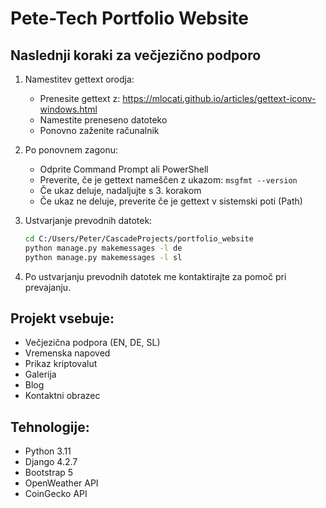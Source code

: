 # Pete-Tech Portfolio Website

## Naslednji koraki za večjezično podporo

1. Namestitev gettext orodja:
   - Prenesite gettext z: https://mlocati.github.io/articles/gettext-iconv-windows.html
   - Namestite preneseno datoteko
   - Ponovno zaženite računalnik

2. Po ponovnem zagonu:
   - Odprite Command Prompt ali PowerShell
   - Preverite, če je gettext nameščen z ukazom: `msgfmt --version`
   - Če ukaz deluje, nadaljujte s 3. korakom
   - Če ukaz ne deluje, preverite če je gettext v sistemski poti (Path)

3. Ustvarjanje prevodnih datotek:
   ```bash
   cd C:/Users/Peter/CascadeProjects/portfolio_website
   python manage.py makemessages -l de
   python manage.py makemessages -l sl
   ```

4. Po ustvarjanju prevodnih datotek me kontaktirajte za pomoč pri prevajanju.

## Projekt vsebuje:
- Večjezična podpora (EN, DE, SL)
- Vremenska napoved
- Prikaz kriptovalut
- Galerija
- Blog
- Kontaktni obrazec

## Tehnologije:
- Python 3.11
- Django 4.2.7
- Bootstrap 5
- OpenWeather API
- CoinGecko API
